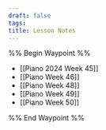 ```yaml
---
draft: false
tags:
title: Lesson Notes
---
```

%% Begin Waypoint %%
- [[Piano 2024 Week 45]]
- [[Piano Week 46]]
- [[Piano Week 48]]
- [[Piano Week 49]]
- [[Piano Week 50]]

%% End Waypoint %%

